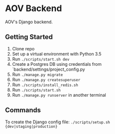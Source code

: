 # AOV Backend
AOV's Django backend.

## Getting Started
1. Clone repo
2. Set up a virtual environment with Python 3.5
3. Run `./scripts/start.sh dev`
4. Create a Postgres DB using credentials from `backend/settings/project_config.py
5. Run `./manage.py migrate`
6. Run `./manage.py createsuperuser`
7. Run `./scripts/install_redis.sh`
8. Run `./scripts/start.sh`
9. Run `./manage.py runserver` in another terminal

## Commands
To create the Django config file: `./scripts/setup.sh {dev|staging|production}`